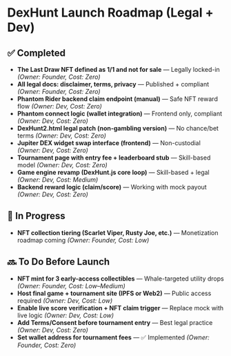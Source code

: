 # DexHunt Launch Roadmap (Legal + Dev)

## ✅ Completed
- **The Last Draw NFT defined as 1/1 and not for sale** — Legally locked-in *(Owner: Founder, Cost: Zero)*
- **All legal docs: disclaimer, terms, privacy** — Published + compliant *(Owner: Founder, Cost: Zero)*
- **Phantom Rider backend claim endpoint (manual)** — Safe NFT reward flow *(Owner: Dev, Cost: Zero)*
- **Phantom connect logic (wallet integration)** — Frontend only, compliant *(Owner: Dev, Cost: Zero)*
- **DexHunt2.html legal patch (non-gambling version)** — No chance/bet terms *(Owner: Dev, Cost: Zero)*
- **Jupiter DEX widget swap interface (frontend)** — Non-custodial *(Owner: Dev, Cost: Zero)*
- **Tournament page with entry fee + leaderboard stub** — Skill-based model *(Owner: Dev, Cost: Zero)*
- **Game engine revamp (DexHunt.js core loop)** — Skill-based + legal *(Owner: Dev, Cost: Medium)*
- **Backend reward logic (claim/score)** — Working with mock payout *(Owner: Dev, Cost: Zero)*

## 🚧 In Progress
- **NFT collection tiering (Scarlet Viper, Rusty Joe, etc.)** — Monetization roadmap coming *(Owner: Founder, Cost: Low)*

## 🔜 To Do Before Launch
- **NFT mint for 3 early-access collectibles** — Whale-targeted utility drops *(Owner: Founder, Cost: Low–Medium)*
- **Host final game + tournament site (IPFS or Web2)** — Public access required *(Owner: Dev, Cost: Low)*
- **Enable live score verification + NFT claim trigger** — Replace mock with live logic *(Owner: Dev, Cost: Low)*
- **Add Terms/Consent before tournament entry** — Best legal practice *(Owner: Dev, Cost: Zero)*
- **Set wallet address for tournament fees** — ✅ Implemented *(Owner: Founder, Cost: Zero)*
